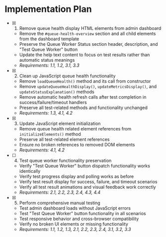 # Implementation Plan

- [x] 1. Remove queue health display HTML elements from admin dashboard
  - Remove the `#queue-health-overview` section and all child elements from the dashboard template
  - Preserve the Queue Worker Status section header, description, and "Test Queue Worker" button
  - Update the help text content to focus on test results rather than automatic status meanings
  - _Requirements: 1.1, 1.2, 3.1, 3.3_

- [x] 2. Clean up JavaScript queue health functionality
  - Remove `loadQueueHealth()` method and its call from constructor
  - Remove `updateQueueHealthDisplay()`, `updateMetricsDisplay()`, and `updateStatusExplanation()` methods
  - Remove automatic health refresh calls after test completion in success/failure/timeout handlers
  - Preserve all test-related methods and functionality unchanged
  - _Requirements: 1.3, 4.1, 4.2_

- [x] 3. Update JavaScript element initialization
  - Remove queue health related element references from `initializeElements()` method
  - Preserve all test-related element references
  - Ensure no broken references to removed DOM elements
  - _Requirements: 4.1, 4.2_

- [ ] 4. Test queue worker functionality preservation
  - Verify "Test Queue Worker" button dispatch functionality works identically
  - Verify test progress display and polling works as before
  - Verify test result display for success, failure, and timeout scenarios
  - Verify all test result animations and visual feedback work correctly
  - _Requirements: 2.1, 2.2, 2.3, 2.4, 4.3, 4.4_

- [x] 5. Perform comprehensive manual testing
  - Test admin dashboard loads without JavaScript errors
  - Test "Test Queue Worker" button functionality in all scenarios
  - Test responsive behavior and cross-browser compatibility
  - Verify no broken UI elements or missing functionality
  - _Requirements: 1.1, 1.2, 1.3, 2.1, 2.2, 2.3, 2.4, 3.1, 3.2, 3.3_
